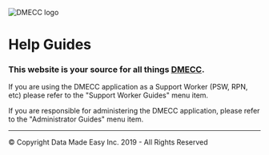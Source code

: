 ![DMECC logo](https://www.dmecc.ca/assets/images/dme_client_care_logo.jpg "DMECC logo")

# Help Guides

### This website is your source for all things [DMECC](https://dmecc.ca).

If you are using the DMECC application as a Support Worker (PSW, RPN, etc) please refer to the "Support Worker Guides" menu item.

If you are responsible for administering the DMECC application, please refer to the "Administrator Guides" menu item.




---
© Copyright Data Made Easy Inc. 2019 - All Rights Reserved
